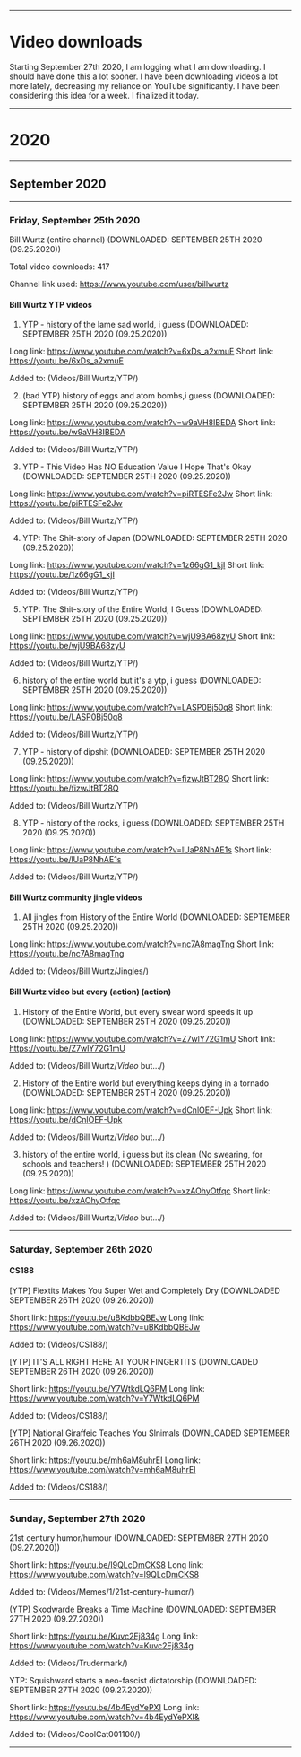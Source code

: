 
***

# Video downloads

Starting September 27th 2020, I am logging what I am downloading. I should have done this a lot sooner.
I have been downloading videos a lot more lately, decreasing my reliance on YouTube significantly.
I have been considering this idea for a week. I finalized it today.

***

# 2020

***

## September 2020

***

### Friday, September 25th 2020

Bill Wurtz (entire channel) (DOWNLOADED: SEPTEMBER 25TH 2020 (09.25.2020))

Total video downloads: 417

Channel link used: https://www.youtube.com/user/billwurtz

#### Bill Wurtz YTP videos

1. YTP - history of the lame sad world, i guess (DOWNLOADED: SEPTEMBER 25TH 2020 (09.25.2020))

Long link: https://www.youtube.com/watch?v=6xDs_a2xmuE
Short link: https://youtu.be/6xDs_a2xmuE

Added to: (Videos/Bill Wurtz/YTP/)

2. (bad YTP) history of eggs and atom bombs,i guess (DOWNLOADED: SEPTEMBER 25TH 2020 (09.25.2020))

Long link: https://www.youtube.com/watch?v=w9aVH8IBEDA
Short link: https://youtu.be/w9aVH8IBEDA

Added to: (Videos/Bill Wurtz/YTP/)

3. YTP - This Video Has NO Education Value I Hope That's Okay (DOWNLOADED: SEPTEMBER 25TH 2020 (09.25.2020))

Long link: https://www.youtube.com/watch?v=piRTESFe2Jw
Short link: https://youtu.be/piRTESFe2Jw

Added to: (Videos/Bill Wurtz/YTP/)

4. YTP: The Shit-story of Japan (DOWNLOADED: SEPTEMBER 25TH 2020 (09.25.2020))

Long link: https://www.youtube.com/watch?v=1z66gG1_kjI
Short link: https://youtu.be/1z66gG1_kjI

Added to: (Videos/Bill Wurtz/YTP/)

5. YTP: The Shit-story of the Entire World, I Guess (DOWNLOADED: SEPTEMBER 25TH 2020 (09.25.2020))

Long link: https://www.youtube.com/watch?v=wjU9BA68zyU
Short link: https://youtu.be/wjU9BA68zyU

Added to: (Videos/Bill Wurtz/YTP/)

6. history of the entire world but it's a ytp, i guess (DOWNLOADED: SEPTEMBER 25TH 2020 (09.25.2020))

Long link: https://www.youtube.com/watch?v=LASP0Bj50q8
Short link: https://youtu.be/LASP0Bj50q8

Added to: (Videos/Bill Wurtz/YTP/)

7. YTP - history of dipshit (DOWNLOADED: SEPTEMBER 25TH 2020 (09.25.2020))

Long link: https://www.youtube.com/watch?v=fizwJtBT28Q
Short link: https://youtu.be/fizwJtBT28Q

Added to: (Videos/Bill Wurtz/YTP/)

8. YTP - history of the rocks, i guess (DOWNLOADED: SEPTEMBER 25TH 2020 (09.25.2020))

Long link: https://www.youtube.com/watch?v=lUaP8NhAE1s
Short link: https://youtu.be/lUaP8NhAE1s

Added to: (Videos/Bill Wurtz/YTP/)

#### Bill Wurtz community jingle videos

1. All jingles from History of the Entire World (DOWNLOADED: SEPTEMBER 25TH 2020 (09.25.2020))

Long link: https://www.youtube.com/watch?v=nc7A8magTng
Short link: https://youtu.be/nc7A8magTng

Added to: (Videos/Bill Wurtz/Jingles/)

#### Bill Wurtz video but every (action) (action)

1. History of the Entire World, but every swear word speeds it up (DOWNLOADED: SEPTEMBER 25TH 2020 (09.25.2020))

Long link: https://www.youtube.com/watch?v=Z7wlY72G1mU
Short link: https://youtu.be/Z7wlY72G1mU

Added to: (Videos/Bill Wurtz/_Video_ but.../)

2. History of the Entire world but everything keeps dying in a tornado (DOWNLOADED: SEPTEMBER 25TH 2020 (09.25.2020))

Long link: https://www.youtube.com/watch?v=dCnlOEF-Upk
Short link: https://youtu.be/dCnlOEF-Upk

Added to: (Videos/Bill Wurtz/_Video_ but.../)

3. history of the entire world, i guess but its clean (No swearing, for schools and teachers! ) (DOWNLOADED: SEPTEMBER 25TH 2020 (09.25.2020))

Long link: https://www.youtube.com/watch?v=xzAOhyOtfqc
Short link: https://youtu.be/xzAOhyOtfqc

Added to: (Videos/Bill Wurtz/_Video_ but.../)

***

### Saturday, September 26th 2020

#### CS188

[YTP] Flextits Makes You Super Wet and Completely Dry (DOWNLOADED SEPTEMBER 26TH 2020 (09.26.2020))

Short link: https://youtu.be/uBKdbbQBEJw
Long link: https://www.youtube.com/watch?v=uBKdbbQBEJw

Added to: (Videos/CS188/)

[YTP] IT'S ALL RIGHT HERE AT YOUR FINGERTITS (DOWNLOADED SEPTEMBER 26TH 2020 (09.26.2020))

Short link: https://youtu.be/Y7WtkdLQ6PM
Long link: https://www.youtube.com/watch?v=Y7WtkdLQ6PM

Added to: (Videos/CS188/)

[YTP] National Giraffeic Teaches You Slnimals (DOWNLOADED SEPTEMBER 26TH 2020 (09.26.2020))

Short link: https://youtu.be/mh6aM8uhrEI
Long link: https://www.youtube.com/watch?v=mh6aM8uhrEI

Added to: (Videos/CS188/)

***

### Sunday, September 27th 2020

21st century humor/humour (DOWNLOADED: SEPTEMBER 27TH 2020 (09.27.2020))

Short link: https://youtu.be/l9QLcDmCKS8
Long link: https://www.youtube.com/watch?v=l9QLcDmCKS8

Added to: (Videos/Memes/1/21st-century-humor/)

(YTP) Skodwarde Breaks a Time Machine (DOWNLOADED: SEPTEMBER 27TH 2020 (09.27.2020))

Short link: https://youtu.be/Kuvc2Ej834g
Long link: https://www.youtube.com/watch?v=Kuvc2Ej834g

Added to: (Videos/Trudermark/)

YTP: Squishward starts a neo-fascist dictatorship (DOWNLOADED: SEPTEMBER 27TH 2020 (09.27.2020))

Short link: https://youtu.be/4b4EydYePXI
Long link: https://www.youtube.com/watch?v=4b4EydYePXI& 

Added to: (Videos/CoolCat001100/)

***
